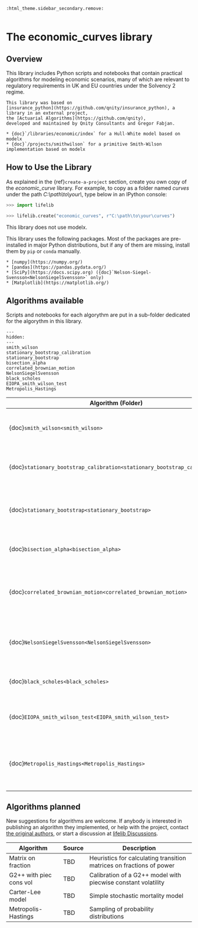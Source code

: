 ```{eval-rst}
:html_theme.sidebar_secondary.remove:
```
```{module} economic_curves
```

# The **economic_curves** library

## Overview

This library includes Python scripts and notebooks
that contain practical algorithms for modeling economic scenarios, 
many of which are relevant to regulatory requirements
in UK and EU countries under the Solvency 2 regime.

```{seealso}
This library was based on 
[insurance_python](https://github.com/qnity/insurance_python), a library in an external project, 
the [Actuarial Algorithms](https://github.com/qnity), 
developed and maintained by Qnity Consultants and Gregor Fabjan.
```

```{seealso}
* {doc}`/libraries/economic/index` for a Hull-White model based on modelx
* {doc}`/projects/smithwilson` for a primitive Smith-Wilson implementation based on modelx
```

## How to Use the Library

As explained in the {ref}`create-a-project` section,
create you own copy of the *economic_curve* library.
For example, to copy as a folder named *curves*
under the path *C:\\path\\to\\your\\*, type below in an IPython console:

```python
>>> import lifelib

>>> lifelib.create("economic_curves", r"C:\path\to\your\curves")
```

This library does not use modelx.

This library uses the following packages. 
Most of the packages are pre-installed in major Python distributions,
but if any of them are missing, install them by `pip` or `conda` manually.

```{admonition} Additional packages used
* [numpy](https://numpy.org/)
* [pandas](https://pandas.pydata.org/)
* [SciPy](https://docs.scipy.org) ({doc}`Nelson-Siegel-Svensson<NelsonSiegelSvensson>` only) 
* [Matplotlib](https://matplotlib.org/)
```

## Algorithms available

Scripts and notebooks for each algorythm
are put in a sub-folder dedicated for the algorythm in this library.

```{toctree}
---
hidden:
--- 
smith_wilson
stationary_bootstrap_calibration
stationary_bootstrap
bisection_alpha
correlated_brownian_motion
NelsonSiegelSvensson
black_scholes
EIOPA_smith_wilson_test
Metropolis_Hastings
```

| Algorithm (Folder)                                                        | Source                    | Description                                                                 |
|---------------------------------------------------------------------------|---------------------------| ----------------------------------------------------------------------      |
| {doc}`smith_wilson<smith_wilson>`                                         | [Technical-documentation] | Interpolation and extrapolation of missing interest rates                   |
| {doc}`stationary_bootstrap_calibration<stationary_bootstrap_calibration>` | [Whitepaper-2004]         | Automatic calibration of the stationary bootstrap algorithm                 |
| {doc}`stationary_bootstrap<stationary_bootstrap>`                         | [Politis-Romano-1994]     | Resampling procedure for weakly dependent stationary observations           |
| {doc}`bisection_alpha<bisection_alpha>`                                   | [Technical-documentation] | Calibration of the Smith & Wilson's alpha parameter                         |
| {doc}`correlated_brownian_motion<correlated_brownian_motion>`             | [Wiki Brownian motion]    | Simple function to generate correlated Brownian motion in multiple dim.     |
| {doc}`NelsonSiegelSvensson<NelsonSiegelSvensson>`                         | [BIS whitepaper]          | Nelson-Siegel-Svansson model for approximating the yield curve              |
| {doc}`black_scholes<black_scholes>`                                       | [Wiki Black&Sholes]       | Black&Scholes model for pricing option contracts                            |
| {doc}`EIOPA_smith_wilson_test<EIOPA_smith_wilson_test>`                   | [EIOPA RFR website]       | Calculation of the risk free rate from the monthly EIOPA publication        |
| {doc}`Metropolis_Hastings<Metropolis_Hastings>`                           | Original work by OSM      | Bayesian maximum likelihood of a Black Sholes stochastic scenario generator |


[EIOPA RFR website]: https://www.eiopa.europa.eu/tools-and-data/risk-free-interest-rate-term-structures_en
[Technical-documentation]: https://www.eiopa.europa.eu/sites/default/files/risk_free_interest_rate/12092019-technical_documentation.pdf
[Whitepaper-2004]: http://public.econ.duke.edu/~ap172/Politis_White_2004.pdf
[Politis-Romano-1994]: https://www.jstor.org/stable/2290993
[Wiki Brownian motion]: https://en.wikipedia.org/wiki/Brownian_motion
[BIS whitepaper]: https://www.bis.org/publ/bppdf/bispap25l.pdf
[Wiki Black&Sholes]: https://en.wikipedia.org/wiki/Black%E2%80%93Scholes_model
[Wiki Vasicek]: https://en.wikipedia.org/wiki/Vasicek_model

## Algorithms planned

New suggestions for algorithms are welcome. 
If anybody is interested in publishing an algorithm they implemented, or help with the project, 
contact [the original authors](https://github.com/qnity), 
or start a discussion at [lifelib Discussions](https://github.com/lifelib-dev/lifelib/discussions).


| Algorithm              | Source  | Description                                                            |
| ---------------------- |---------| ---------------------------------------------------------------------- |
| Matrix on fraction     | TBD     | Heuristics for calculating transition matrices on fractions of power   |
| G2++ with piec cons vol| TBD     | Calibration of a G2++ model with piecwise constant volatility          |
| Carter-Lee model       | TBD     | Simple stochastic mortality model                                      |
| Metropolis-Hastings    | TBD     | Sampling of probability distributions                                  |


